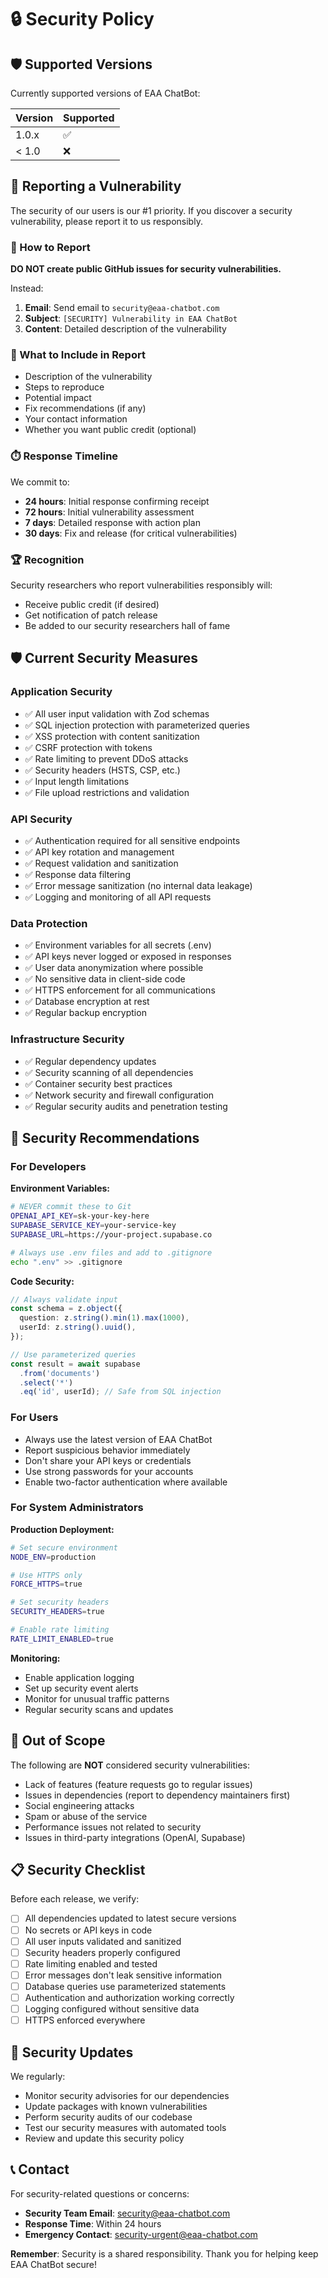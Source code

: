 # 🔒 Security Policy

## 🛡️ Supported Versions

Currently supported versions of EAA ChatBot:

| Version | Supported          |
| ------- | ------------------ |
| 1.0.x   | :white_check_mark: |
| < 1.0   | :x:                |

## 🚨 Reporting a Vulnerability

The security of our users is our #1 priority. If you discover a security vulnerability, please report it to us responsibly.

### 📧 How to Report

**DO NOT create public GitHub issues for security vulnerabilities.**

Instead:

1. **Email**: Send email to `security@eaa-chatbot.com`
2. **Subject**: `[SECURITY] Vulnerability in EAA ChatBot`
3. **Content**: Detailed description of the vulnerability

### 📝 What to Include in Report

- Description of the vulnerability
- Steps to reproduce
- Potential impact
- Fix recommendations (if any)
- Your contact information
- Whether you want public credit (optional)

### ⏱️ Response Timeline

We commit to:

- **24 hours**: Initial response confirming receipt
- **72 hours**: Initial vulnerability assessment
- **7 days**: Detailed response with action plan
- **30 days**: Fix and release (for critical vulnerabilities)

### 🏆 Recognition

Security researchers who report vulnerabilities responsibly will:

- Receive public credit (if desired)
- Get notification of patch release
- Be added to our security researchers hall of fame

## 🛡️ Current Security Measures

### Application Security
- ✅ All user input validation with Zod schemas
- ✅ SQL injection protection with parameterized queries
- ✅ XSS protection with content sanitization
- ✅ CSRF protection with tokens
- ✅ Rate limiting to prevent DDoS attacks
- ✅ Security headers (HSTS, CSP, etc.)
- ✅ Input length limitations
- ✅ File upload restrictions and validation

### API Security
- ✅ Authentication required for all sensitive endpoints
- ✅ API key rotation and management
- ✅ Request validation and sanitization
- ✅ Response data filtering
- ✅ Error message sanitization (no internal data leakage)
- ✅ Logging and monitoring of all API requests

### Data Protection
- ✅ Environment variables for all secrets (.env)
- ✅ API keys never logged or exposed in responses
- ✅ User data anonymization where possible
- ✅ No sensitive data in client-side code
- ✅ HTTPS enforcement for all communications
- ✅ Database encryption at rest
- ✅ Regular backup encryption

### Infrastructure Security
- ✅ Regular dependency updates
- ✅ Security scanning of all dependencies
- ✅ Container security best practices
- ✅ Network security and firewall configuration
- ✅ Regular security audits and penetration testing

## 🔧 Security Recommendations

### For Developers

**Environment Variables:**
```bash
# NEVER commit these to Git
OPENAI_API_KEY=sk-your-key-here
SUPABASE_SERVICE_KEY=your-service-key
SUPABASE_URL=https://your-project.supabase.co

# Always use .env files and add to .gitignore
echo ".env" >> .gitignore
```

**Code Security:**
```typescript
// Always validate input
const schema = z.object({
  question: z.string().min(1).max(1000),
  userId: z.string().uuid(),
});

// Use parameterized queries
const result = await supabase
  .from('documents')
  .select('*')
  .eq('id', userId); // Safe from SQL injection
```

### For Users

- Always use the latest version of EAA ChatBot
- Report suspicious behavior immediately
- Don't share your API keys or credentials
- Use strong passwords for your accounts
- Enable two-factor authentication where available

### For System Administrators

**Production Deployment:**
```bash
# Set secure environment
NODE_ENV=production

# Use HTTPS only
FORCE_HTTPS=true

# Set security headers
SECURITY_HEADERS=true

# Enable rate limiting
RATE_LIMIT_ENABLED=true
```

**Monitoring:**
- Enable application logging
- Set up security event alerts
- Monitor for unusual traffic patterns
- Regular security scans and updates

## 🚫 Out of Scope

The following are **NOT** considered security vulnerabilities:

- Lack of features (feature requests go to regular issues)
- Issues in dependencies (report to dependency maintainers first)
- Social engineering attacks
- Spam or abuse of the service
- Performance issues not related to security
- Issues in third-party integrations (OpenAI, Supabase)

## 📋 Security Checklist

Before each release, we verify:

- [ ] All dependencies updated to latest secure versions
- [ ] No secrets or API keys in code
- [ ] All user inputs validated and sanitized
- [ ] Security headers properly configured
- [ ] Rate limiting enabled and tested
- [ ] Error messages don't leak sensitive information
- [ ] Database queries use parameterized statements
- [ ] Authentication and authorization working correctly
- [ ] Logging configured without sensitive data
- [ ] HTTPS enforced everywhere

## 🔄 Security Updates

We regularly:

- Monitor security advisories for our dependencies
- Update packages with known vulnerabilities
- Perform security audits of our codebase
- Test our security measures with automated tools
- Review and update this security policy

## 📞 Contact

For security-related questions or concerns:

- **Security Team Email**: security@eaa-chatbot.com
- **Response Time**: Within 24 hours
- **Emergency Contact**: security-urgent@eaa-chatbot.com

**Remember**: Security is a shared responsibility. Thank you for helping keep EAA ChatBot secure! 